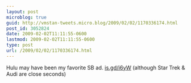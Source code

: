 ```yaml
---
layout: post
microblog: true
guid: http://vmstan-tweets.micro.blog/2009/02/02/1170336174.html
post_id: 3052824
date: 2009-02-02T11:11:55-0600
lastmod: 2009-02-02T11:11:55-0600
type: post
url: /2009/02/02/1170336174.html
---
```

Hulu may have been my favorite SB ad. [is.gd/i6yW](http://is.gd/i6yW) (although Star Trek & Audi are close seconds)

